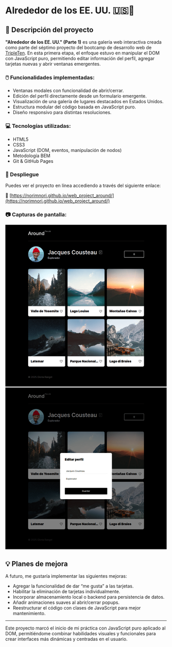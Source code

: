 # Alrededor de los EE. UU. 🇺🇸📸

## 📝 Descripción del proyecto

**"Alrededor de los EE. UU." (Parte 1)** es una galería web interactiva creada como parte del séptimo proyecto del bootcamp de desarrollo web de [TripleTen](https://tripleten.com/). En esta primera etapa, el enfoque estuvo en manipular el DOM con JavaScript puro, permitiendo editar información del perfil, agregar tarjetas nuevas y abrir ventanas emergentes.

### 🖱️ Funcionalidades implementadas:
- Ventanas modales con funcionalidad de abrir/cerrar.
- Edición del perfil directamente desde un formulario emergente.
- Visualización de una galería de lugares destacados en Estados Unidos.
- Estructura modular del código basada en JavaScript puro.
- Diseño responsivo para distintas resoluciones.

### 💻 Tecnologías utilizadas:
- HTML5
- CSS3
- JavaScript (DOM, eventos, manipulación de nodos)
- Metodología BEM
- Git & GitHub Pages

### 🚀 Despliegue
Puedes ver el proyecto en línea accediendo a través del siguiente enlace:

🔗 [https://norimnori.github.io/web_project_around/](https://norimnori.github.io/web_project_around/)

### 📷 Capturas de pantalla:

![Captura](./images/around-us-overview.png)
![Captura](./images/around-us-popup-overview.png)

## 💡 Planes de mejora

A futuro, me gustaría implementar las siguientes mejoras:

- Agregar la funcionalidad de dar “me gusta” a las tarjetas.
- Habilitar la eliminación de tarjetas individualmente.
- Incorporar almacenamiento local o backend para persistencia de datos.
- Añadir animaciones suaves al abrir/cerrar popups.
- Reestructurar el código con clases de JavaScript para mejor mantenimiento.

---

Este proyecto marcó el inicio de mi práctica con JavaScript puro aplicado al DOM, permitiéndome combinar habilidades visuales y funcionales para crear interfaces más dinámicas y centradas en el usuario.
